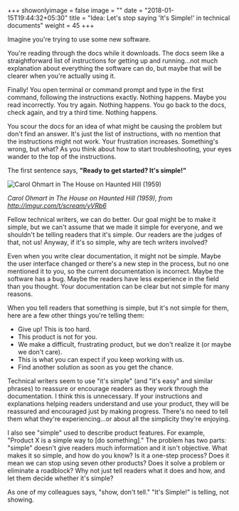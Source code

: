 +++
showonlyimage = false
image = ""
date = "2018-01-15T19:44:32+05:30"
title = "Idea: Let's stop saying 'It's Simple!' in technical documents"
weight = 45
+++

Imagine you're trying to use some new software.

<!--more-->

You're reading through the docs while it downloads. The docs seem like a straightforward list of instructions for getting up and running...not much explanation about everything the software can do, but maybe that will be clearer when you're actually using it.

Finally! You open terminal or command prompt and type in the first command, following the instructions exactly. Nothing happens. Maybe you read incorrectly. You try again. Nothing happens. You go back to the docs, check again, and try a third time. Nothing happens.

You scour the docs for an idea of what might be causing the problem but don't find an answer. It's just the list of instructions, with no mention that the instructions might not work. Your frustration increases. Something's wrong, but what? As you think about how to start troubleshooting, your eyes wander to the top of the instructions.

The first sentence says, **"Ready to get started? It's simple!"**

![Carol Ohmart in The House on Haunted Hill (1959)][1]

*Carol Ohmart in The House on Haunted Hill (1959), from http://imgur.com/t/scream/yVRb6*

Fellow technical writers, we can do better. Our goal might be to make it simple, but we can't assume that we made it simple for everyone, and we shouldn't be telling readers that it's simple. Our readers are the judges of that, not us! Anyway, if it's so simple, why are tech writers involved?

Even when you write clear documentation, it might not be simple. Maybe the user interface changed or there's a new step in the process, but no one mentioned it to you, so the current documentation is incorrect. Maybe the software has a bug. Maybe the readers have less experience in the field than you thought. Your documentation can be clear but not simple for many reasons.

When you tell readers that something is simple, but it's not simple for them, here are a few other things you're telling them:

* Give up! This is too hard.
* This product is not for you.
* We make a difficult, frustrating product, but we don't realize it (or maybe we don't care).
* This is what you can expect if you keep working with us.
* Find another solution as soon as you get the chance.

Technical writers seem to use "it's simple" (and "it's easy" and similar phrases) to reassure or encourage readers as they work through the documentation. I think this is unnecessary. If your instructions and explanations helping readers understand and use your product, they will be reassured and encouraged just by making progress. There's no need to tell them what they're experiencing...or about all the simplicity they're enjoying.

I also see "simple" used to describe product features. For example, "Product X is a simple way to [do something]." The problem has two parts: "simple" doesn't give readers much information and it isn't objective. What makes it so simple, and how do you know? Is it a one-step process? Does it mean we can stop using seven other products? Does it solve a problem or eliminate a roadblock? Why not just tell readers what it does and how, and let them decide whether it's simple?

As one of my colleagues says, "show, don't tell." "It's Simple!" is telling, not showing.

[1]: /img/carol-ohmart-scream.jpg

